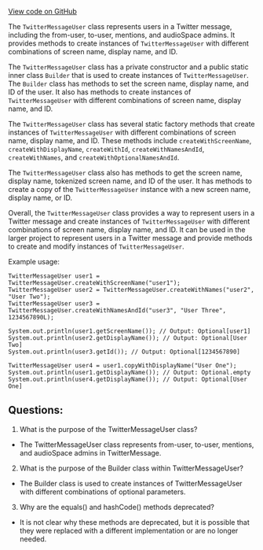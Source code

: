 [View code on GitHub](https://github.com/misbahsy/the-algorithm/src/java/com/twitter/search/common/relevance/entities/TwitterMessageUser.java)

The `TwitterMessageUser` class represents users in a Twitter message, including the from-user, to-user, mentions, and audioSpace admins. It provides methods to create instances of `TwitterMessageUser` with different combinations of screen name, display name, and ID. 

The `TwitterMessageUser` class has a private constructor and a public static inner class `Builder` that is used to create instances of `TwitterMessageUser`. The `Builder` class has methods to set the screen name, display name, and ID of the user. It also has methods to create instances of `TwitterMessageUser` with different combinations of screen name, display name, and ID. 

The `TwitterMessageUser` class has several static factory methods that create instances of `TwitterMessageUser` with different combinations of screen name, display name, and ID. These methods include `createWithScreenName`, `createWithDisplayName`, `createWithId`, `createWithNamesAndId`, `createWithNames`, and `createWithOptionalNamesAndId`. 

The `TwitterMessageUser` class also has methods to get the screen name, display name, tokenized screen name, and ID of the user. It has methods to create a copy of the `TwitterMessageUser` instance with a new screen name, display name, or ID. 

Overall, the `TwitterMessageUser` class provides a way to represent users in a Twitter message and create instances of `TwitterMessageUser` with different combinations of screen name, display name, and ID. It can be used in the larger project to represent users in a Twitter message and provide methods to create and modify instances of `TwitterMessageUser`. 

Example usage:

```
TwitterMessageUser user1 = TwitterMessageUser.createWithScreenName("user1");
TwitterMessageUser user2 = TwitterMessageUser.createWithNames("user2", "User Two");
TwitterMessageUser user3 = TwitterMessageUser.createWithNamesAndId("user3", "User Three", 1234567890L);

System.out.println(user1.getScreenName()); // Output: Optional[user1]
System.out.println(user2.getDisplayName()); // Output: Optional[User Two]
System.out.println(user3.getId()); // Output: Optional[1234567890]

TwitterMessageUser user4 = user1.copyWithDisplayName("User One");
System.out.println(user1.getDisplayName()); // Output: Optional.empty
System.out.println(user4.getDisplayName()); // Output: Optional[User One]
```
## Questions: 
 1. What is the purpose of the TwitterMessageUser class?
- The TwitterMessageUser class represents from-user, to-user, mentions, and audioSpace admins in TwitterMessage.

2. What is the purpose of the Builder class within TwitterMessageUser?
- The Builder class is used to create instances of TwitterMessageUser with different combinations of optional parameters.

3. Why are the equals() and hashCode() methods deprecated?
- It is not clear why these methods are deprecated, but it is possible that they were replaced with a different implementation or are no longer needed.